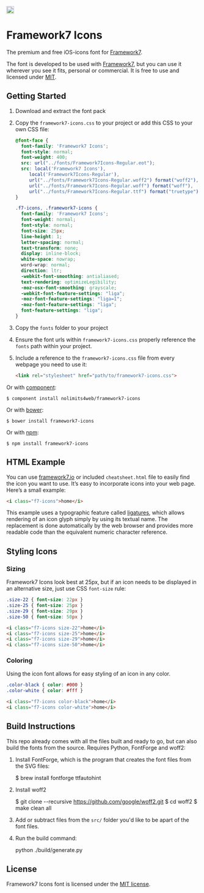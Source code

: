 <a href="https://www.patreon.com/vladimirkharlampidi"><img src="https://cdn.framework7.io/i/support-badge.png" height="20"></a>

# Framework7 Icons

The premium and free iOS-icons font for [Framework7](http://framework7.io/).

The font is developed to be used with [Framework7](http://framework7.io/), but you can use it wherever you see it fits, personal or commercial. It is free to use and licensed under [MIT](http://opensource.org/licenses/MIT).

## Getting Started

1. Download and extract the font pack
2. Copy the `framework7-icons.css` to your project or add this CSS to your own CSS file:

    ```css
    @font-face {
      font-family: 'Framework7 Icons';
      font-style: normal;
      font-weight: 400;
      src: url("../fonts/Framework7Icons-Regular.eot");
      src: local('Framework7 Icons'),
         local('Framework7Icons-Regular'),
         url("../fonts/Framework7Icons-Regular.woff2") format("woff2"),
         url("../fonts/Framework7Icons-Regular.woff") format("woff"),
         url("../fonts/Framework7Icons-Regular.ttf") format("truetype");
    }

    .f7-icons, .framework7-icons {
      font-family: 'Framework7 Icons';
      font-weight: normal;
      font-style: normal;
      font-size: 25px;
      line-height: 1;
      letter-spacing: normal;
      text-transform: none;
      display: inline-block;
      white-space: nowrap;
      word-wrap: normal;
      direction: ltr;
      -webkit-font-smoothing: antialiased;
      text-rendering: optimizeLegibility;
      -moz-osx-font-smoothing: grayscale;
      -webkit-font-feature-settings: "liga";
      -moz-font-feature-settings: "liga=1";
      -moz-font-feature-settings: "liga";
      font-feature-settings: "liga";
    }
    ```
3. Copy the `fonts` folder to your project
4. Ensure the font urls within `framework7-icons.css` properly reference the `fonts` path within your project.
5. Include a reference to the `framework7-icons.css` file from every webpage you need to use it:

    ```html
    <link rel="stylesheet" href="path/to/framework7-icons.css">
    ```

Or with [component](https://github.com/componentjs/component):

    $ component install nolimits4web/framework7-icons

Or with [bower](http://bower.io/):

    $ bower install framework7-icons

Or with [npm](http://npmjs.com/):

    $ npm install framework7-icons


## HTML Example

You can use [framework7.io](http://framework7.io) or included `cheatsheet.html` file to easily find the icon you want to use. It’s easy to incorporate icons into your web page. Here’s a small example:
```html
<i class="f7-icons">home</i>
```

This example uses a typographic feature called [ligatures](http://alistapart.com/article/the-era-of-symbol-fonts), which allows rendering of an icon glyph simply by using its textual name. The replacement is done automatically by the web browser and provides more readable code than the equivalent numeric character reference.

## Styling Icons

### Sizing

Framework7 Icons look best at 25px, but if an icon needs to be displayed in an alternative size, just use CSS `font-size` rule:

```css
.size-22 { font-size: 22px }
.size-25 { font-size: 25px }
.size-29 { font-size: 29px }
.size-50 { font-size: 50px }
```

```html
<i class="f7-icons size-22">home</i>
<i class="f7-icons size-25">home</i>
<i class="f7-icons size-29">home</i>
<i class="f7-icons size-50">home</i>
```

### Coloring

Using the icon font allows for easy styling of an icon in any color.

```css
.color-black { color: #000 }
.color-white { color: #fff }
```

```html
<i class="f7-icons color-black">home</i>
<i class="f7-icons color-white">home</i>
```

## Build Instructions

This repo already comes with all the files built and ready to go, but can also build the fonts from the source. Requires Python, FontForge and woff2:

1) Install FontForge, which is the program that creates the font files from the SVG files:

    $ brew install fontforge ttfautohint

2) Install woff2

    $ git clone --recursive https://github.com/google/woff2.git
    $ cd woff2
    $ make clean all

3) Add or subtract files from the `src/` folder you'd like to be apart of the font files.

4) Run the build command:

    python ./build/generate.py

## License

Framework7 Icons font is licensed under the [MIT license](http://opensource.org/licenses/MIT).
